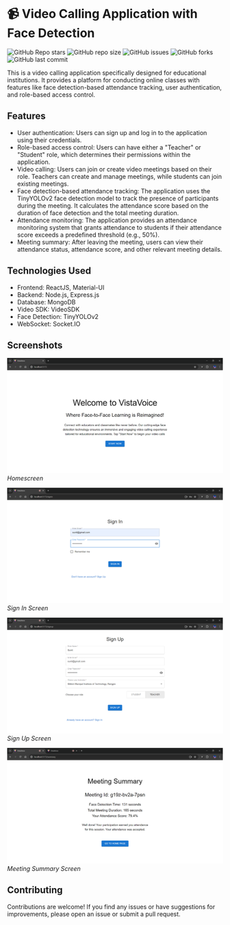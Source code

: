 # 📹 Video Calling Application with Face Detection


![GitHub Repo stars](https://img.shields.io/github/stars/sleepy-coder-101/video-call?logo=Apache%20Spark&style=for-the-badge) ![GitHub repo size](https://img.shields.io/github/repo-size/sleepy-coder-101/video-call?logo=Files&style=for-the-badge) ![GitHub issues](https://img.shields.io/github/issues/sleepy-coder-101/video-call?logo=github&style=for-the-badge) ![GitHub forks](https://img.shields.io/github/forks/sleepy-coder-101/video-call?logo=forgejo&style=for-the-badge) ![GitHub last commit](https://img.shields.io/github/last-commit/sleepy-coder-101/video-call?logo=GitHub&style=for-the-badge)

This is a video calling application specifically designed for educational institutions. It provides a platform for conducting online classes with features like face detection-based attendance tracking, user authentication, and role-based access control.



## Features

- User authentication: Users can sign up and log in to the application using their credentials.
- Role-based access control: Users can have either a "Teacher" or "Student" role, which determines their permissions within the application.
- Video calling: Users can join or create video meetings based on their role. Teachers can create and manage meetings, while students can join existing meetings.
- Face detection-based attendance tracking: The application uses the TinyYOLOv2 face detection model to track the presence of participants during the meeting. It calculates the attendance score based on the duration of face detection and the total meeting duration.
- Attendance monitoring: The application provides an attendance monitoring system that grants attendance to students if their attendance score exceeds a predefined threshold (e.g., 50%).
- Meeting summary: After leaving the meeting, users can view their attendance status, attendance score, and other relevant meeting details.

## Technologies Used

- Frontend: ReactJS, Material-UI
- Backend: Node.js, Express.js
- Database: MongoDB
- Video SDK: VideoSDK
- Face Detection: TinyYOLOv2
- WebSocket: Socket.IO

## Screenshots

![Homescreen](images/Homescreen.png)
_Homescreen_

![Sign In Screen](images/Sign%20In%20Filled.png)
_Sign In Screen_

![Sign Up Screen](images/Sign%20Up%20Filled.png)
_Sign Up Screen_

![Meeting Summary Screen](images/Meeting%20Summary%20user%201.png)
_Meeting Summary Screen_

## Contributing

Contributions are welcome! If you find any issues or have suggestions for improvements, please open an issue or submit a pull request.

